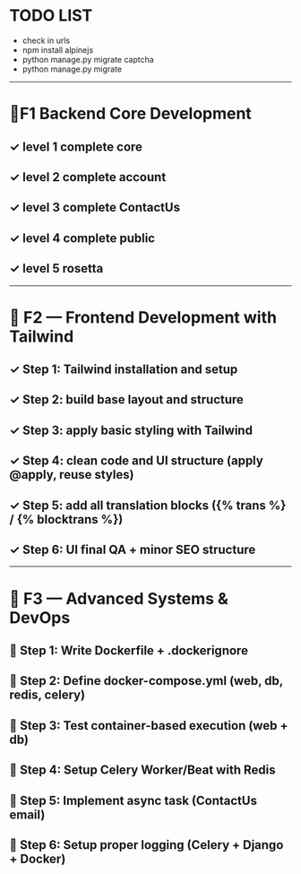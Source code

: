 # TODO LIST

- check in urls
- npm install alpinejs
- python manage.py migrate captcha
- python manage.py migrate 

---
# 🚩F1 Backend Core Development

## ✓ level 1 complete core

## ✓ level 2 complete account

## ✓ level 3 complete ContactUs

## ✓ level 4 complete public

## ✓ level 5 rosetta


-----

# 🚩 F2 — Frontend Development with Tailwind

## ✓ Step 1: Tailwind installation and setup
## ✓ Step 2: build base layout and structure
## ✓ Step 3: apply basic styling with Tailwind
## ✓ Step 4: clean code and UI structure (apply @apply, reuse styles)
## ✓ Step 5: add all translation blocks ({% trans %} / {% blocktrans %})
## ✓ Step 6: UI final QA + minor SEO structure

-----
# 🚩 F3 — Advanced Systems & DevOps

## 📌 Step 1: Write Dockerfile + .dockerignore
## 🔗 Step 2: Define docker-compose.yml (web, db, redis, celery)
## 🔗 Step 3: Test container-based execution (web + db)
## 🔗 Step 4: Setup Celery Worker/Beat with Redis
## 🔗 Step 5: Implement async task (ContactUs email)
## 🔗 Step 6: Setup proper logging (Celery + Django + Docker)